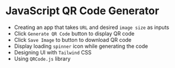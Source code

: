 # JavaScript QR Code Generator

- Creating an app that takes `URL` and desired `image size` as inputs 
- Click `Generate QR Code` button to display QR code
- Click `Save Image` to button to download QR code
- Display loading `spinner` icon while generating the code
- Designing UI with `Tailwind` CSS
- Using `QRCode.js` library